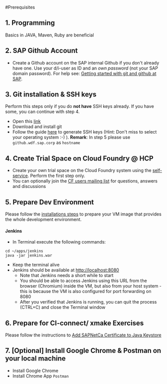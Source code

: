 #Prerequisites

## 1. Programming
Basics in JAVA, Maven, Ruby are beneficial

## 2. SAP Github Account
- Create a Github account on the SAP internal Github if you don't already have one. Use your d/i-user as ID and an *own password* (not your SAP domain password). For help see: [Getting started with git and github at SAP](https://github.wdf.sap.corp/).

## 3. Git installation & SSH keys
Perform this steps only if you do **not have** SSH keys already. If you have some, you can continue with step 4.
- Open this [link](https://git-scm.com/download/)
- Download and install git
- Follow the guide [here](https://help.github.com/enterprise/2.4/user/articles/generating-ssh-keys/) to generate SSH keys (Hint: Don't miss to select your operating system :-) ). **Remark**: In step 5 please use `github.wdf.sap.corp` as `hostname`


## 4. Create Trial Space on Cloud Foundry @ HCP
- Create your own trial space on the Cloud Foundry system using the [self-service](https://help.cf.sap.hana.ondemand.com/frameset.htm?b8ee7894fe0b4df5b78f61dd1ac178ee.html#loiob8ee7894fe0b4df5b78f61dd1ac178ee). Perform the first step only.
- You can optionally join the [CF users mailing list](https://listserv.sap.corp/mailman/listinfo/cf.users) for questions, answers and discussions

## 5. Prepare Dev Environment
Please follow the [installations steps](https://github.wdf.sap.corp/agile-se/vagrant-development-box/blob/master/VMImage_GettingStarted.md) to prepare your VM image that provides the whole development environment.

#### Jenkins
- In Terminal execute the following commands:
```
cd ~/apps/jenkins
java -jar jenkins.war
```
- Keep the terminal alive
- Jenkins should be available at [http://localhost:8080](http://localhost:8080)
  - Note that Jenkins needs a short while to start
  - You should be able to access Jenkins using this URL from the browser (Chromium) inside the VM, but also from your host system - this is because the VM is also configured for port forwarding on 8080
  - After you verified that Jenkins is running, you can quit the process (CTRL+C) and close the Terminal window

## 6. Prepare for CI-connect/ xmake Exercises
Please follow the instructions to [Add SAPNetCa Certificate to Java Keystore](Add_SAPNetCa_To_Keystore.md)

## 7. [Optional] Install Google Chrome & Postman on your local machine
- Install Google Chrome
- Install Chrome App `Postman`
